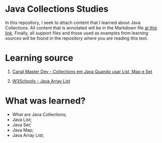 # Java Collections Studies 
In this repository, I seek to attach content that I learned about Java Collections. All content that is annotated will be in the Markdown file [at this link](https://github.com/LuanTMoura/Java-Development-Content/blob/main/Content/Courses/Study-Java-Collections/Java-Collections-Study.md). Finally, all support files and those used as examples from learning sources will be found in the repository where you are reading this text.

# Learning source

01. [Canal Master Dev - Collections em Java Quando usar List, Map e Set](https://www.youtube.com/watch?v=Mr_1bbMD53I&pp=ygUPY29sZcOnw7VlcyBqYXZh)

02. [W3Schools - Java Array List](https://www.w3schools.com/java/java_arraylist.asp) 

# What was learned?
- What are Java Collections;
- Java List;
- Java Set;
- Java Map;
- Java Array List;
